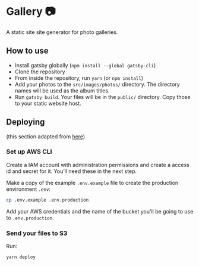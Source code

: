 # Gallery 📷

A static site site generator for photo galleries.

## How to use

- Install gatsby globally (`npm install --global gatsby-cli`)
- Clone the repository
- From inside the repository, run `yarn` (or `npm install`)
- Add your photos to the `src/images/photos/` directory. The directory names
  will be used as the album titles.
- Run `gatsby build`. Your files will be in the `public/` directory. Copy those
  to your static website host.

## Deploying

(this section adapted from [here](https://www.gatsbyjs.org/docs/deploying-to-s3-cloudfront/))

### Set up AWS CLI

Create a IAM account with administration permissions and create a access id and
secret for it. You’ll need these in the next step.

Make a copy of the example `.env.example` file to create the production environment `.env`:

```bash
cp .env.example .env.production
```

Add your AWS credentials and the name of the bucket you'll be going to use to `.env.production`.

### Send your files to S3

Run:

```bash
yarn deploy
```
